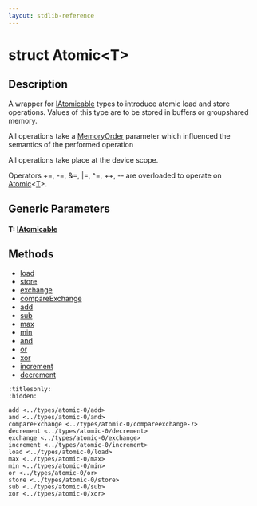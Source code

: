 ```yaml
---
layout: stdlib-reference
---
```


# struct Atomic\<T\>

## Description

A wrapper for <span class='code'><a href="../../interfaces/iatomicable-01/index.md" class="code_type">IAtomicable</a></span> types to introduce atomic load and store
operations. Values of this type are to be stored in buffers or groupshared
memory.

All operations take a <span class='code'><a href="../memoryorder-06/index.md" class="code_type">MemoryOrder</a></span> parameter which influenced the
semantics of the performed operation

All operations take place at the device scope.

Operators <span class='code'>+=</span>, <span class='code'>-=</span>, <span class='code'>&amp;=</span>, <span class='code'>|=</span>, <span class='code'>^=</span>, <span class='code'>++</span>, <span class='code'>--</span> are overloaded to
operate on <span class='code'><a href="index.md" class="code_type">Atomic</a>&lt;<a href="index.md#typeparam-T" class="code_type">T</a>&gt;</span>.


## Generic Parameters

####  <a id="typeparam-T"></a>T: [IAtomicable](../../interfaces/iatomicable-01/index.md)

## Methods

* [load](load.md)
* [store](store.md)
* [exchange](exchange.md)
* [compareExchange](compareexchange-7.md)
* [add](add.md)
* [sub](sub.md)
* [max](max.md)
* [min](min.md)
* [and](and.md)
* [or](or.md)
* [xor](xor.md)
* [increment](increment.md)
* [decrement](decrement.md)


```{toctree}
:titlesonly:
:hidden:

add <../types/atomic-0/add>
and <../types/atomic-0/and>
compareExchange <../types/atomic-0/compareexchange-7>
decrement <../types/atomic-0/decrement>
exchange <../types/atomic-0/exchange>
increment <../types/atomic-0/increment>
load <../types/atomic-0/load>
max <../types/atomic-0/max>
min <../types/atomic-0/min>
or <../types/atomic-0/or>
store <../types/atomic-0/store>
sub <../types/atomic-0/sub>
xor <../types/atomic-0/xor>
```

<script>
// Fix .md links to .html when on ReadTheDocs
if (window.location.hostname.includes('readthedocs') || 
    window.location.hostname.includes('rtfd.io')) {
  document.addEventListener('DOMContentLoaded', function() {
    const links = document.querySelectorAll('a');
    links.forEach(link => {
      if (link.getAttribute('href') && link.getAttribute('href').endsWith('.md')) {
        link.href = link.href.replace(/\.md($|#|\?)/, '.html$1');
      }
    });
  });
}
</script>
